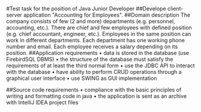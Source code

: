 #Test task for the position of Java Junior Developer
##Develope client-server application "Accounting for Employees".
##Domain description
  The company consists of few (2 and more) departments (e.g. personnel, accounting, etc.). There are chief and few employees with defined position (e.g. chief accountant, engineer, etc.). Employees in the same position can work in different departments. Each department has one working phone number and email. Each employee receives a salary depending on its position.
##Application requirements
    • data is stored in the database (use FirebirdSQL DBMS)
    • the structure of the database must satisfy the requirements of at least the third normal form
    • use the JDBC API to interact with the database
    • have ability to perform CRUD operations through a graphical user interface
    • use SWING as GUI implementation

##Source code requirements
    • compliance with the basic principles of writing and formatting code in java
    • the application is sent as an archive with IntelliJ IDEA project files
